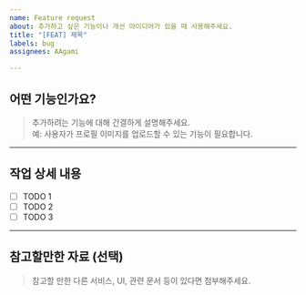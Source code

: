 ```yaml
---
name: Feature request
about: 추가하고 싶은 기능이나 개선 아이디어가 있을 때 사용해주세요.
title: "[FEAT] 제목"
labels: bug
assignees: AAgami

---
```


## 어떤 기능인가요?

> 추가하려는 기능에 대해 간결하게 설명해주세요.  
예: 사용자가 프로필 이미지를 업로드할 수 있는 기능이 필요합니다.

---

## 작업 상세 내용

- [ ] TODO 1
- [ ] TODO 2
- [ ] TODO 3

---

## 참고할만한 자료 (선택)

> 참고할 만한 다른 서비스, UI, 관련 문서 등이 있다면 첨부해주세요.
